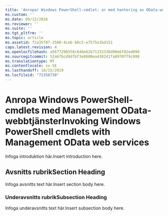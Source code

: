 ```yaml
---
title: 'Anropar Windows PowerShell-cmdlet: ar med hantering av OData-webbtjänster | Microsoft Docs'
ms.custom: ''
ms.date: 09/12/2016
ms.reviewer: ''
ms.suite: ''
ms.tgt_pltfrm: ''
ms.topic: article
ms.assetid: f2a35f87-3580-4ceb-b0c5-e7575e1bd151
caps.latest.revision: 4
ms.openlocfilehash: a5677296558c648e62b71153330d90e6f02ed098
ms.sourcegitcommit: 52a67bcd9d7bf3e8600ea4302d1fa8970ff9c998
ms.translationtype: MT
ms.contentlocale: sv-SE
ms.lasthandoff: 10/15/2019
ms.locfileid: "72356730"
---
```

# <a name="invoking-windows-powershell-cmdlets-with-management-odata-web-services"></a><span data-ttu-id="749f7-102">Anropa Windows PowerShell-cmdlets med Management OData-webbtjänster</span><span class="sxs-lookup"><span data-stu-id="749f7-102">Invoking Windows PowerShell cmdlets with Management OData web services</span></span>

<span data-ttu-id="749f7-103">Infoga introduktion här.</span><span class="sxs-lookup"><span data-stu-id="749f7-103">Insert introduction here.</span></span>

## <a name="section-heading"></a><span data-ttu-id="749f7-104">Avsnitts rubrik</span><span class="sxs-lookup"><span data-stu-id="749f7-104">Section Heading</span></span>

<span data-ttu-id="749f7-105">Infoga avsnitts text här.</span><span class="sxs-lookup"><span data-stu-id="749f7-105">Insert section body here.</span></span>

### <a name="subsection-heading"></a><span data-ttu-id="749f7-106">Underavsnitts rubrik</span><span class="sxs-lookup"><span data-stu-id="749f7-106">Subsection Heading</span></span>

<span data-ttu-id="749f7-107">Infoga underavsnitts text här.</span><span class="sxs-lookup"><span data-stu-id="749f7-107">Insert subsection body here.</span></span>